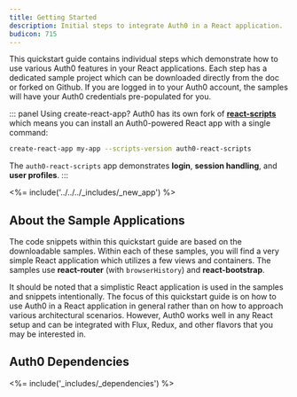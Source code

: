 ```yaml
---
title: Getting Started
description: Initial steps to integrate Auth0 in a React application.
budicon: 715
---
```


This quickstart guide contains individual steps which demonstrate how to use various Auth0 features in your React applications. Each step has a dedicated sample project which can be downloaded directly from the doc or forked on Github. If you are logged in to your Auth0 account, the samples will have your Auth0 credentials pre-populated for you.

::: panel Using create-react-app?
Auth0 has its own fork of **[react-scripts](https://github.com/auth0-community/auth0-react-scripts)** which means you can install an Auth0-powered React app with a single command:

```bash
create-react-app my-app --scripts-version auth0-react-scripts
```

The `auth0-react-scripts` app demonstrates **login**, **session handling**, and **user profiles**.
:::

<%= include('../../../_includes/_new_app') %>

## About the Sample Applications

The code snippets within this quickstart guide are based on the downloadable samples. Within each of these samples, you will find a very simple React application which utilizes a few views and containers. The samples use **react-router** (with `browserHistory`) and **react-bootstrap**.

It should be noted that a simplistic React application is used in the samples and snippets intentionally. The focus of this quickstart guide is on how to use Auth0 in a React application in general rather than on how to approach various architectural scenarios. However, Auth0 works well in any React setup and can be integrated with Flux, Redux, and other flavors that you may be interested in.

## Auth0 Dependencies

<%= include('_includes/_dependencies') %>
